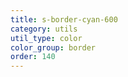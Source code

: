 ```yaml
---
title: s-border-cyan-600
category: utils
util_type: color
color_group: border
order: 140
---
```

<div class="s-border-cyan-600"></div>
